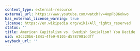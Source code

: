 ```yaml
---
content_type: external-resource
external_url: https://www.youtube.com/watch?v=4opFbB6okwo
has_external_license_warning: true
license: https://en.wikipedia.org/wiki/All_rights_reserved
status: ''
title: American Capitalism vs. Swedish Socialism? You Decide
uid: e3c320b6-1841-4fe9-9105-d5787901ddff
wayback_url: ''
---
```

